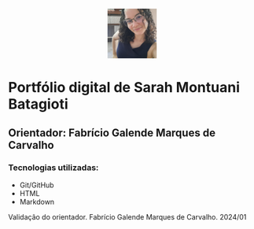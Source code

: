 <p align="center">
  <img src="./mgt/Sarah.jpeg" alt="Foto" width="20%"/>
</p>

# Portfólio digital de Sarah Montuani Batagioti

## Orientador: Fabrício Galende Marques de Carvalho

### Tecnologias utilizadas:
- Git/GitHub
- HTML
- Markdown

Validação do orientador. Fabrício Galende Marques de Carvalho. 2024/01
